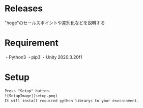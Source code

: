 # Releases
 
"hoge"のセールスポイントや差別化などを説明する
 
# Requirement
・Python3
・pip3
・Unity 2020.3.20f1
    
# Setup
    Press "Setup" button.
    ![SetupImage](setup.png)
    It will install required python librarys to your environment.
